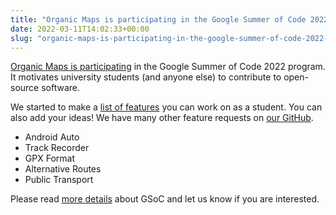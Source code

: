 ```yaml
---
title: "Organic Maps is participating in the Google Summer of Code 2022 program"
date: 2022-03-11T14:02:33+00:00
slug: "organic-maps-is-participating-in-the-google-summer-of-code-2022-program"
---
```


[Organic Maps is participating](https://summerofcode.withgoogle.com/programs/2022/organizations/organic-maps) in the Google Summer of Code 2022 program. It motivates university students (and anyone else) to contribute to open-source software.

We started to make a [list of features](https://github.com/organicmaps/organicmaps/wiki/GSoC-2022-ideas) you can work on as a student. You can also add your ideas! We have many other feature requests on [our GitHub](https://github.com/organicmaps/organicmaps/issues).
* Android Auto
* Track Recorder
* GPX Format
* Alternative Routes
* Public Transport

Please read [more details](https://google.github.io/gsocguides/student/) about GSoC and let us know if you are interested.
